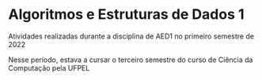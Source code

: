 # Algoritmos e Estruturas de Dados 1 

Atividades realizadas durante a disciplina de AED1 no primeiro semestre de 2022

Nesse período, estava a cursar o terceiro semestre do curso de Ciência da Computação pela UFPEL
